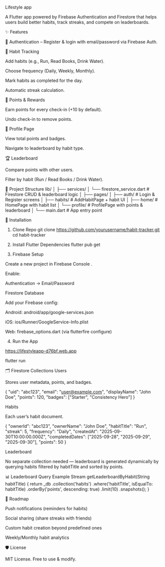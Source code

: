 Lifestyle app

A Flutter app powered by Firebase Authentication and Firestore that helps users build better habits, track streaks, and compete on leaderboards.

✨ Features

🔑 Authentication – Register & login with email/password via Firebase Auth.

📝 Habit Tracking

Add habits (e.g., Run, Read Books, Drink Water).

Choose frequency (Daily, Weekly, Monthly).

Mark habits as completed for the day.

Automatic streak calculation.

🏅 Points & Rewards

Earn points for every check-in (+10 by default).

Undo check-in to remove points.

👤 Profile Page

View total points and badges.

Navigate to leaderboard by habit type.

🏆 Leaderboard

Compare points with other users.

Filter by habit (Run / Read Books / Drink Water).

📂 Project Structure
lib/
│
├── services/
│   └── firestore_service.dart   # Firestore CRUD & leaderboard logic
│
├── pages/
│   ├── auth/                    # Login & Register screens
│   ├── habits/                  # AddHabitPage + habit UI
│   ├── home/                    # HomePage with habit list
│   └── profile/                 # ProfilePage with points & leaderboard
│
└── main.dart                    # App entry point

🔧 Installation
1. Clone Repo
git clone https://github.com/yourusername/habit-tracker.git
cd habit-tracker

2. Install Flutter Dependencies
flutter pub get

3. Firebase Setup

Create a new project in Firebase Console
.

Enable:

Authentication → Email/Password

Firestore Database

Add your Firebase config:

Android: android/app/google-services.json

iOS: ios/Runner/GoogleService-Info.plist

Web: firebase_options.dart (via flutterfire configure)

4. Run the App

https://lifestyleapp-d76bf.web.app

flutter run

🗂 Firestore Collections
Users

Stores user metadata, points, and badges.

{
  "uid": "abc123",
  "email": "user@example.com",
  "displayName": "John Doe",
  "points": 120,
  "badges": ["Starter", "Consistency Hero"]
}

Habits

Each user’s habit document.

{
  "ownerId": "abc123",
  "ownerName": "John Doe",
  "habitTitle": "Run",
  "streak": 5,
  "frequency": "Daily",
  "createdAt": "2025-09-30T10:00:00.000Z",
  "completedDates": ["2025-09-28", "2025-09-29", "2025-09-30"],
  "points": 50
}

Leaderboard

No separate collection needed — leaderboard is generated dynamically by querying habits filtered by habitTitle and sorted by points.

📊 Leaderboard Query Example
Stream<QuerySnapshot> getLeaderboardByHabit(String habitTitle) {
  return _db
      .collection('habits')
      .where('habitTitle', isEqualTo: habitTitle)
      .orderBy('points', descending: true)
      .limit(10)
      .snapshots();
}

🚀 Roadmap

 Push notifications (reminders for habits)

 Social sharing (share streaks with friends)

 Custom habit creation beyond predefined ones

 Weekly/Monthly habit analytics

🛡 License

MIT License. Free to use & modify.
